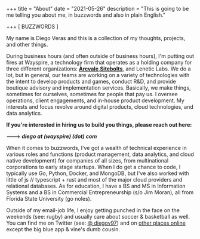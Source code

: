 +++
title = "About"
date = "2021-05-26"
description = "This is going to be me telling you about me, in buzzwords and also in plain English."

+++
[ BUZZWORDS ]


My name is Diego Veras and this is a collection of my thoughts, projects, and other things.

During business hours (and often outside of business hours), I'm putting out fires at Wayspire, a technology firm that operates as a holding company for three different organizations: [**Arcvale**](https://arcvale.com/),[**Sitebolts**](https://sitebolts.com/), and Lenetic Labs. We do a lot, but in general, our teams are working on a variety of technologies with the intent to develop products and games, conduct R&D, and provide boutique advisory and implementation services. Basically, we make things, sometimes for ourselves, sometimes for people that pay us. I oversee operations, client engagements, and in-house product development. My interests and focus revolve around digital products, cloud technologies, and data analytics. 


**If you're interested in hiring us to build you things, please reach out here:**

---> ***diego at (wayspire) (dot) com***


When it comes to buzzwords, I've got a wealth of technical experience in various roles and functions (product management, data analytics, and cloud native development) for companies of all sizes, from multinational corporations to early stage startups. When I do get a chance to code, I typically use Go, Python, Docker, and MongoDB, but I've also worked with little of js // typescript + rust and most of the major cloud providers and relational databases. As for education, I have a BS and MS in Information Systems and a BS in Commercial Entrepreneurship (s/o Jim Moran), all from Florida State University (go noles).

Outside of my email-job life, I enjoy getting punched in the face on the weekends (see: rugby) and usually care about soccer & basketball as well. You can find me on Twitter (see: [@ diegov97](https://twitter.com/diegov97)) and on [other places online](https://dverasc.github.io/showcase/socials/) except the big blue app & vine's dumb cousin.
